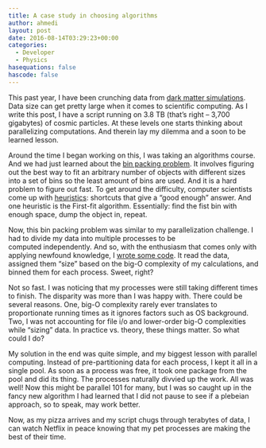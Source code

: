```yaml
---
title: A case study in choosing algorithms
author: ahmedi
layout: post
date: 2016-08-14T03:29:23+00:00
categories:
  - Developer
  - Physics
hasequations: false
hascode: false
---
```

This past year, I have been crunching data from [dark matter simulations][1]. Data size can get pretty large when it comes to scientific computing. As I write this post, I have a script running on 3.8 TB (that&#8217;s right &#8211; 3,700 gigabytes) of cosmic particles. At these levels one starts thinking about parallelizing computations. And therein lay my dilemma and a soon to be learned lesson.<!--more-->

Around the time I began working on this, I was taking an algorithms course. And we had just learned about the [bin packing problem][2]. It involves figuring out the best way to fit an arbitrary number of objects with different sizes into a set of bins so the least amount of bins are used. And it is a hard problem to figure out fast. To get around the difficulty, computer scientists come up with [heuristics][3]: shortcuts that give a &#8220;good enough&#8221; answer. And one heuristic is the First-fit algorithm. Essentially: find the fist bin with enough space, dump the object in, repeat.

Now, this bin packing problem was similar to my parallelization challenge. I had to divide my data into multiple processes to be computed independently. And so, with the enthusiasm that comes only with applying newfound knowledge, I [wrote some code][4]. It read the data, assigned them &#8220;size&#8221; based on the big-O complexity of my calculations, and binned them for each process. Sweet, right?

Not so fast. I was noticing that my processes were still taking different times to finish. The disparity was more than I was happy with. There could be several reasons. One, big-O complexity rarely ever translates to proportionate running times as it ignores factors such as OS background. Two, I was not accounting for file i/o and lower-order big-O complexities while &#8220;sizing&#8221; data. In practice vs. theory, these things matter. So what could I do?

My solution in the end was quite simple, and my biggest lesson with parallel computing. Instead of pre-partitioning data for each process, I kept it all in a single pool. As soon as a process was free, it took one package from the pool and did its thing. The processes naturally divvied up the work. All was well! Now this might be parallel 101 for many, but I was so caught up in the fancy new algorithm I had learned that I did not pause to see if a plebeian approach, so to speak, may work better.

Now, as my pizza arrives and my script chugs through terabytes of data, I can watch Netflix in peace knowing that my pet processes are making the best of their time.

 [1]: https://github.com/hazrmard/DarkMatterHalos
 [2]: https://en.wikipedia.org/wiki/Bin_packing_problem
 [3]: https://en.wikipedia.org/wiki/Heuristic_(computer_science)
 [4]: https://github.com/hazrmard/DarkMatterHalos#multi-core-processing
